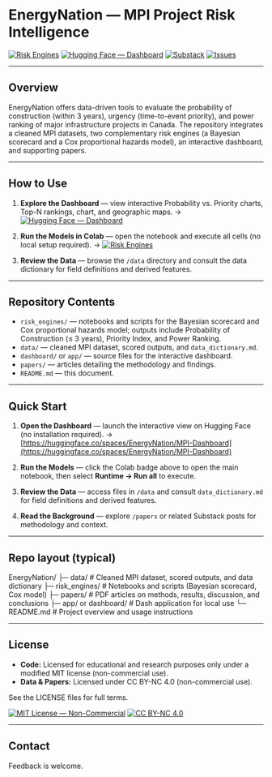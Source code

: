 # EnergyNation — MPI Project Risk Intelligence

[![Risk Engines](https://colab.research.google.com/assets/colab-badge.svg)](https://colab.research.google.com/github/joshuasamuel123/EnergyNation/blob/main/risk_engines/EnergyNation_Risk_Engine_Colab_v02.ipynb)
[![Hugging Face — Dashboard](https://img.shields.io/badge/%F0%9F%A4%97%20Hugging%20Face-Dashboard-blue)](https://huggingface.co/spaces/EnergyNation/MPI-Dashboard)
[![Substack](https://img.shields.io/badge/Substack-Updates-orange)](https://substack.com/@energynation)
[![Issues](https://img.shields.io/badge/GitHub-Issues-informational)](https://github.com/joshuasamuel123/EnergyNation/issues)

---

## Overview
EnergyNation offers data-driven tools to evaluate the probability of construction (within 3 years), urgency (time-to-event priority), and power ranking of major infrastructure projects in Canada. The repository integrates a cleaned MPI datasets, two complementary risk engines (a Bayesian scorecard and a Cox proportional hazards model), an interactive dashboard, and supporting papers. 

---

## How to Use

1. **Explore the Dashboard** — view interactive Probability vs. Priority charts, Top-N rankings, chart, and geographic maps.
   → [![Hugging Face — Dashboard](https://img.shields.io/badge/%F0%9F%A4%97%20Hugging%20Face-Open-blue)](https://huggingface.co/spaces/EnergyNation/MPI-Dashboard)

2. **Run the Models in Colab** — open the notebook and execute all cells (no local setup required).
   → [![Risk Engines](https://colab.research.google.com/assets/colab-badge.svg)](https://colab.research.google.com/github/joshuasamuel123/EnergyNation/blob/main/risk_engines/EnergyNation_Risk_Engine_Colab_v02.ipynb)

3. **Review the Data** — browse the `/data` directory and consult the data dictionary for field definitions and derived features.

---

## Repository Contents

* `risk_engines/` — notebooks and scripts for the Bayesian scorecard and Cox proportional hazards model; outputs include Probability of Construction (≤ 3 years), Priority Index, and Power Ranking.
* `data/` — cleaned MPI dataset, scored outputs, and `data_dictionary.md`.
* `dashboard/` or `app/` — source files for the interactive dashboard.
* `papers/` — articles detailing the methodology and findings.
* `README.md` — this document.

---

## Quick Start

1. **Open the Dashboard** — launch the interactive view on Hugging Face (no installation required).
   → [https://huggingface.co/spaces/EnergyNation/MPI-Dashboard](https://huggingface.co/spaces/EnergyNation/MPI-Dashboard)

2. **Run the Models** — click the Colab badge above to open the main notebook, then select **Runtime → Run all** to execute.

3. **Review the Data** — access files in `/data` and consult `data_dictionary.md` for field definitions and derived features.

4. **Read the Background** — explore `/papers` or related Substack posts for methodology and context.

---

## Repo layout (typical)
EnergyNation/
├─ data/                # Cleaned MPI dataset, scored outputs, and data dictionary
├─ risk_engines/        # Notebooks and scripts (Bayesian scorecard, Cox model)
├─ papers/              # PDF articles on methods, results, discussion, and conclusions
├─ app/ or dashboard/   # Dash application for local use
└─ README.md            # Project overview and usage instructions

---

## License

* **Code:** Licensed for educational and research purposes only under a modified MIT license (non-commercial use).
* **Data & Papers:** Licensed under CC BY-NC 4.0 (non-commercial use).

See the LICENSE files for full terms.

[![MIT License — Non-Commercial](https://img.shields.io/badge/License-MIT%20\(NC\)-green.svg)](https://opensource.org/licenses/MIT)
[![CC BY-NC 4.0](https://img.shields.io/badge/License-CC%20BY--NC%204.0-lightgrey.svg)](https://creativecommons.org/licenses/by-nc/4.0/)

---

## Contact
Feedback is welcome.  

